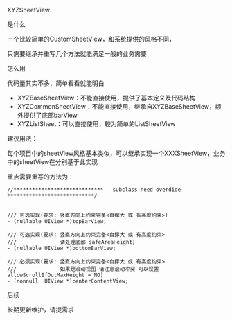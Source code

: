 XYZSheetView

是什么

一个比较简单的CustomSheetView，和系统提供的风格不同，

只需要继承并重写几个方法就能满足一般的业务需要

怎么用

代码量其实不多，简单看看就能明白

- XYZBaseSheetView：不能直接使用，提供了基本定义及代码结构
- XYZCommonSheetView：不能直接使用，继承自XYZBaseSheetView，额外提供了底部barView
- XYZListSheet：可以直接使用，较为简单的ListSheetView

建议用法：

每个项目中的sheetView风格基本类似，可以继承实现一个XXXSheetView，业务中的sheetView在分别基于此实现

重点需要重写的方法为：

    //*****************************   subclass need overdide  ****************************/
    
    
    /// 可选实现(要求: 竖直方向上约束完备<自撑大 或 有高度约束>)
    - (nullable UIView *)topBarView;
    
    /// 可选实现(要求: 竖直方向上约束完备<自撑大 或 有高度约束>
    ///              请处理底部 safeAreaHeight)
    - (nullable UIView *)bottomBarView;
    
    /// 必须实现(要求: 竖直方向上约束完备<自撑大 或 有高度约束>
    ///              如果是滚动视图 请注意滚动冲突 可以设置 allowScrollIfOutMaxHeight = NO)
    - (nonnull  UIView *)centerContentView;
    

后续

长期更新维护，请提需求
